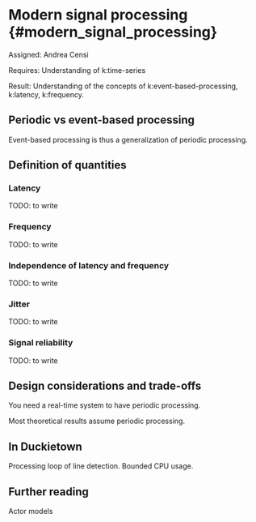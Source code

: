 # Modern signal processing {#modern_signal_processing}

Assigned: Andrea Censi

<div class='requirements' markdown='1'>

Requires: Understanding of k:time-series

Result: Understanding of the concepts of k:event-based-processing, k:latency,
k:frequency.

</div>

## Periodic vs event-based processing

Event-based processing is thus a generalization of periodic processing.


## Definition of quantities

### Latency

TODO: to write

### Frequency

TODO: to write

### Independence of latency and frequency

TODO: to write

### Jitter

TODO: to write

### Signal reliability

TODO: to write

## Design considerations and trade-offs

You need a real-time system to have periodic processing.

Most theoretical results assume periodic processing.


## In Duckietown

Processing loop of line detection. Bounded CPU usage.



## Further reading

Actor models
